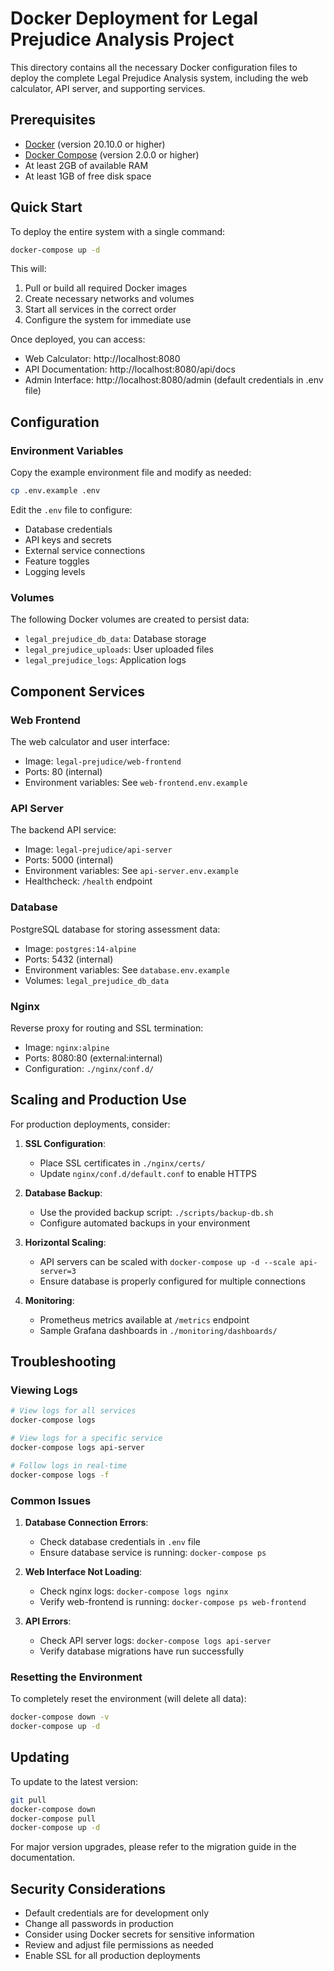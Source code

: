 # Docker Deployment for Legal Prejudice Analysis Project

This directory contains all the necessary Docker configuration files to deploy the complete Legal Prejudice Analysis system, including the web calculator, API server, and supporting services.

## Prerequisites

- [Docker](https://docs.docker.com/get-docker/) (version 20.10.0 or higher)
- [Docker Compose](https://docs.docker.com/compose/install/) (version 2.0.0 or higher)
- At least 2GB of available RAM
- At least 1GB of free disk space

## Quick Start

To deploy the entire system with a single command:

```bash
docker-compose up -d
```

This will:
1. Pull or build all required Docker images
2. Create necessary networks and volumes
3. Start all services in the correct order
4. Configure the system for immediate use

Once deployed, you can access:
- Web Calculator: http://localhost:8080
- API Documentation: http://localhost:8080/api/docs
- Admin Interface: http://localhost:8080/admin (default credentials in .env file)

## Configuration

### Environment Variables

Copy the example environment file and modify as needed:

```bash
cp .env.example .env
```

Edit the `.env` file to configure:
- Database credentials
- API keys and secrets
- External service connections
- Feature toggles
- Logging levels

### Volumes

The following Docker volumes are created to persist data:

- `legal_prejudice_db_data`: Database storage
- `legal_prejudice_uploads`: User uploaded files
- `legal_prejudice_logs`: Application logs

## Component Services

### Web Frontend

The web calculator and user interface:
- Image: `legal-prejudice/web-frontend`
- Ports: 80 (internal)
- Environment variables: See `web-frontend.env.example`

### API Server

The backend API service:
- Image: `legal-prejudice/api-server`
- Ports: 5000 (internal)
- Environment variables: See `api-server.env.example`
- Healthcheck: `/health` endpoint

### Database

PostgreSQL database for storing assessment data:
- Image: `postgres:14-alpine`
- Ports: 5432 (internal)
- Environment variables: See `database.env.example`
- Volumes: `legal_prejudice_db_data`

### Nginx

Reverse proxy for routing and SSL termination:
- Image: `nginx:alpine`
- Ports: 8080:80 (external:internal)
- Configuration: `./nginx/conf.d/`

## Scaling and Production Use

For production deployments, consider:

1. **SSL Configuration**:
   - Place SSL certificates in `./nginx/certs/`
   - Update `nginx/conf.d/default.conf` to enable HTTPS

2. **Database Backup**:
   - Use the provided backup script: `./scripts/backup-db.sh`
   - Configure automated backups in your environment

3. **Horizontal Scaling**:
   - API servers can be scaled with `docker-compose up -d --scale api-server=3`
   - Ensure database is properly configured for multiple connections

4. **Monitoring**:
   - Prometheus metrics available at `/metrics` endpoint
   - Sample Grafana dashboards in `./monitoring/dashboards/`

## Troubleshooting

### Viewing Logs

```bash
# View logs for all services
docker-compose logs

# View logs for a specific service
docker-compose logs api-server

# Follow logs in real-time
docker-compose logs -f
```

### Common Issues

1. **Database Connection Errors**:
   - Check database credentials in `.env` file
   - Ensure database service is running: `docker-compose ps`

2. **Web Interface Not Loading**:
   - Check nginx logs: `docker-compose logs nginx`
   - Verify web-frontend is running: `docker-compose ps web-frontend`

3. **API Errors**:
   - Check API server logs: `docker-compose logs api-server`
   - Verify database migrations have run successfully

### Resetting the Environment

To completely reset the environment (will delete all data):

```bash
docker-compose down -v
docker-compose up -d
```

## Updating

To update to the latest version:

```bash
git pull
docker-compose down
docker-compose pull
docker-compose up -d
```

For major version upgrades, please refer to the migration guide in the documentation.

## Security Considerations

- Default credentials are for development only
- Change all passwords in production
- Consider using Docker secrets for sensitive information
- Review and adjust file permissions as needed
- Enable SSL for all production deployments